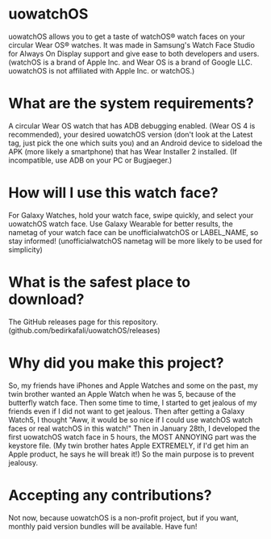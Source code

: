 # uowatchOS
uowatchOS allows you to get a taste of watchOS®️ watch faces on your circular Wear OS®️ watches.
It was made in Samsung's Watch Face Studio for Always On Display support and give ease to both developers and users. (watchOS is a brand of Apple Inc. and Wear OS is a brand of Google LLC. uowatchOS is not affiliated with Apple Inc. or watchOS.)

# What are the system requirements?
A circular Wear OS watch that has ADB debugging enabled. (Wear OS 4 is recommended), your desired uowatchOS version (don't look at the Latest tag, just pick the one which suits you) and an Android device to sideload the APK (more likely a smartphone) that has Wear Installer 2 installed. (If incompatible, use ADB on your PC or Bugjaeger.)
# How will I use this watch face?
For Galaxy Watches, hold your watch face, swipe quickly, and select your uowatchOS watch face. Use Galaxy Wearable for better results, the nametag of your watch face can be unofficialwatchOS or LABEL_NAME, so stay informed! (unofficialwatchOS nametag will be more likely to be used for simplicity)
# What is the safest place to download?
The GitHub releases page for this repository. (github.com/bedirkafali/uowatchOS/releases)
# Why did you make this project?
So, my friends have iPhones and Apple Watches and some on the past, my twin brother wanted an Apple Watch when he was 5, because of the butterfly watch face. Then some time to time, I started to get jealous of my friends even if I did not want to get jealous. Then after getting a Galaxy Watch5, I thought "Aww, it would be so nice if I could use watchOS watch faces or real watchOS in this watch!" Then in January 28th, I developed the first uowatchOS watch face in 5 hours, the MOST ANNOYING part was the keystore file. (My twin brother hates Apple EXTREMELY, if I'd get him an Apple product, he says he will break it!) So the main purpose is to prevent jealousy.
# Accepting any contributions?
Not now, because uowatchOS is a non-profit project, but if you want, monthly paid version bundles will be available.
Have fun!
